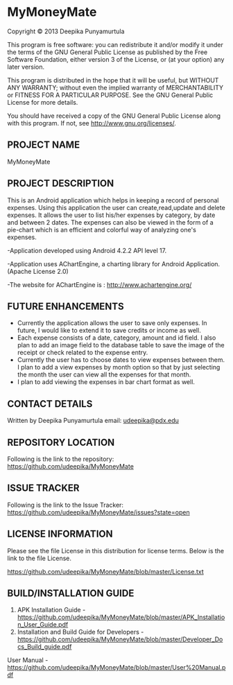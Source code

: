 MyMoneyMate
===========

Copyright © 2013 Deepika Punyamurtula

This program is free software: you can redistribute it and/or modify it under the terms of the GNU General Public License as published by the Free Software Foundation, either version 3 of the License, or (at your option) any later version.

This program is distributed in the hope that it will be useful, but WITHOUT ANY WARRANTY; without even the implied warranty of MERCHANTABILITY or FITNESS FOR A PARTICULAR PURPOSE. See the GNU General Public License for more details.

You should have received a copy of the GNU General Public License along with this program. If not, see http://www.gnu.org/licenses/.

PROJECT NAME
------------

MyMoneyMate

PROJECT DESCRIPTION
-------------------

This is an Android application which helps in keeping a record of personal expenses. 
Using this application the user can create,read,update and delete expenses. 
It allows the user 
to list his/her expenses by category, by date and between 2 dates. 
The expenses can also be viewed
in the form of a pie-chart which is an efficient and colorful way of analyzing one's expenses. 


-Application developed using Android 4.2.2 API level 17. 

-Application uses AChartEngine, a charting library for Android Application.(Apache License 2.0)

-The website for AChartEngine is : http://www.achartengine.org/


FUTURE ENHANCEMENTS
--------------------

- Currently the application allows the user to save only expenses. In future, I would like to extend it
  to save credits or income as well. 
- Each expense consists of a date, category, amount and id field. I also plan to add an image field to the 
  database table to save the image of the receipt or check related to the expense entry.
- Currently the user has to choose dates to view expenses between them. I plan to add a view expenses by month
  option so that by just selecting the month the user can view all the expenses for that month.
- I plan to add viewing the expenses in bar chart format as well.


CONTACT DETAILS
---------------

Written by Deepika Punyamurtula 
email: udeepika@pdx.edu


REPOSITORY LOCATION
-------------------
Following is the link to the repository:
https://github.com/udeepika/MyMoneyMate

ISSUE TRACKER
--------------
Following is the link to the Issue Tracker:
https://github.com/udeepika/MyMoneyMate/issues?state=open


LICENSE INFORMATION
-------------------
Please see the file License in this distribution for license terms. Below is the link to the file License.

https://github.com/udeepika/MyMoneyMate/blob/master/License.txt

BUILD/INSTALLATION GUIDE
-------------------------
1) APK Installation Guide - https://github.com/udeepika/MyMoneyMate/blob/master/APK_Installation_User_Guide.pdf
2) Installation and Build Guide for Developers - https://github.com/udeepika/MyMoneyMate/blob/master/Developer_Docs_Build_guide.pdf

User Manual - https://github.com/udeepika/MyMoneyMate/blob/master/User%20Manual.pdf




